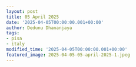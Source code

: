 ```yaml
---
layout: post
title: 05 April 2025
date: '2025-04-05T00:00:00.001+00:00'
author: Dedunu Dhananjaya
tags:
- pisa
- italy
modified_time: '2025-04-05T00:00:00.001+00:00'
featured_image: 2025-04-05-05-april-2025-1.jpeg
---
```

